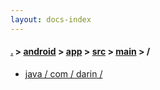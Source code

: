 ```yaml
---
layout: docs-index
---
```

#### [.](./../../../../index) > [android](./../../../index) > [app](./../../index) > [src](./../index) > [main](./index) > **/**

- [java / com / darin / ](java/com/darin/)
